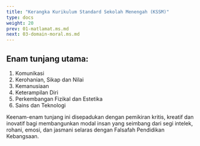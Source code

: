 ```yaml
---
title: "Kerangka Kurikulum Standard Sekolah Menengah (KSSM)"
type: docs
weight: 20
prev: 01-matlamat.ms.md
next: 03-domain-moral.ms.md
---
```


## Enam tunjang utama:

1. Komunikasi
2. Kerohanian, Sikap dan Nilai
3. Kemanusiaan
4. Keterampilan Diri
5. Perkembangan Fizikal dan Estetika
6. Sains dan Teknologi

Keenam-enam tunjang ini disepadukan dengan pemikiran kritis, kreatif dan inovatif bagi membangunkan modal insan yang seimbang dari segi intelek, rohani, emosi, dan jasmani selaras dengan Falsafah Pendidikan Kebangsaan.
